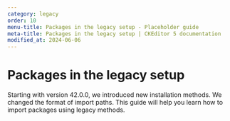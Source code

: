 ```yaml
---
category: legacy
order: 10
menu-title: Packages in the legacy setup - Placeholder guide
meta-title: Packages in the legacy setup | CKEditor 5 documentation
modified_at: 2024-06-06
---
```


# Packages in the legacy setup

Starting with version 42.0.0, we introduced new installation methods. We changed the format of import paths. This guide will help you learn how to import packages using legacy methods.
